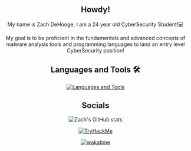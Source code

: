 <div align="center">
  
## Howdy!
 My name is Zach DeHooge, I am a 24 year old CyberSecurity Student!💻

 My goal is to be proficient in the fundamentals and advanced concepts of malware analysis tools and programming languages to land an entry level CyberSecurity position!


## Languages and Tools 🛠 
[![Languages and Tools](https://skillicons.dev/icons?i=golang,cpp,python,cmake,powershell,linux,kali,neovim,vscode)](https://skillicons.dev)

## Socials
![Zach's GitHub stats](https://github-readme-stats.vercel.app/api?username=Zachdehooge&show_icons=true&theme=gruvbox)

<a href="https://tryhackme.com/p/Zach.DeHooge"><img src="https://tryhackme-badges.s3.amazonaws.com/Zach.DeHooge.png"  alt="TryHackMe"/></a>

[![wakatime](https://wakatime.com/badge/user/6a993b56-d46c-4efe-9ba6-1a65c094fea1.svg)](https://wakatime.com/@6a993b56-d46c-4efe-9ba6-1a65c094fea1)


<!--  [![TryHackMe](http://img.shields.io/badge/-TryHackMe-c20000?style=flat-square&logo=tryhackme&logoColor=ffffff)](https://tryhackme.com/p/Zach.DeHooge)
  
<!--
Syntax for making an icon on a ReadME goes as follows

![(Name of language)](`http://img.shields.io/badge/`-(name of language)-(background color)?style=flat-square&logo=(look on simple icons .org for a hex key)&logoColor=ffffff)
-->
